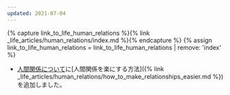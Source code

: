 ```yaml
---
updated: 2021-07-04
---
```

{% capture link_to_life_human_relations %}{% link _life_articles/human_relations/index.md %}{% endcapture %}
{% assign link_to_life_human_relations = link_to_life_human_relations | remove: 'index' %}

- [人間関係について]({{link_to_life_human_relations}})に[人間関係を楽にする方法]({% link _life_articles/human_relations/how_to_make_relationships_easier.md %})を追加しました。
